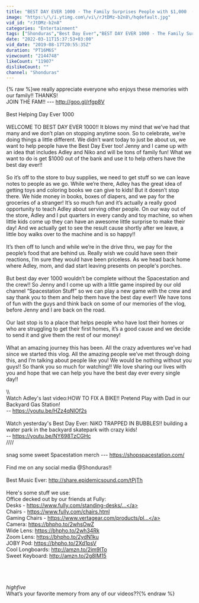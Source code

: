 ```yaml
---
title: "BEST DAY EVER 1000 - The Family Surprises People with $1,000  (Adley learns to help others)"
image: "https:\/\/i.ytimg.com\/vi\/rJtDMz-b2n8\/hqdefault.jpg"
vid_id: "rJtDMz-b2n8"
categories: "Entertainment"
tags: ["Shonduras","Best Day Ever","BEST DAY EVER 1000 - The Family Surprises People with $1000 (Adley Learns to help others)"]
date: "2022-03-11T15:37:53+03:00"
vid_date: "2019-08-17T20:55:35Z"
duration: "PT16M6S"
viewcount: "2144748"
likeCount: "11907"
dislikeCount: ""
channel: "Shonduras"
---
```

{% raw %}we really appreciate everyone who enjoys these memories with our family!! THANKS!<br />JOIN THE FAM!! --- <a rel="nofollow" target="blank" href="http://goo.gl/rfgp8V">http://goo.gl/rfgp8V</a><br /><br />Best Helping Day Ever 1000<br /><br />WELCOME TO BEST DAY EVER 1000!! It blows my mind that we’ve had that many and we don’t plan on stopping anytime soon. So to celebrate, we’re doing things a little different. We didn’t want today to just be about us, we want to help people have the Best Day Ever too! Jenny and I came up with an idea that includes Adley and Niko and will be tons of family fun! What we want to do is get $1000 out of the bank and use it to help others have the best day ever!!<br /><br />So it’s off to the store to buy supplies, we need to get stuff so we can leave notes to people as we go. While we’re there, Adley has the great idea of getting toys and coloring books we can give to kids! But it doesn’t stop there. We hide money in books, boxes of diapers, and we pay for the groceries of a stranger! It’s so much fun and it’s actually a really good opportunity to teach Adley about serving other people. On our way out of the store,  Adley and I put quarters in every candy and toy machine, so when little kids come up they can have an awesome little surprise to make their day! And we actually get to see the result cause shortly after we leave, a little boy walks over to the machine and is so happy!!<br /><br />It’s then off to lunch and while we’re in the drive thru, we pay for the people’s food that are behind us. Really wish we could have seen their reactions, I’m sure they would have been priceless. As we head back home where Adley, mom, and dad start leaving presents on people's porches. <br /><br />But best day ever 1000 wouldn’t be complete without the Spacestation and the crew!! So Jenny and I come up with a little game inspired by our old channel “Spacestation Stuff” so we can play a new game with the crew and say thank you to them and help them have the best day ever!! We have tons of fun with the guys and think back on some of our memories of the vlog, before Jenny and I are back on the road.<br /><br />Our last stop is to a place that helps people who have lost their homes or who are struggling to get their first homes, it’s a good cause and we decide to send it and give them the rest of our money!<br /><br />What an amazing journey this has been. All the crazy adventures we’ve had since we started this vlog. All the amazing people we’ve met through doing this, and I’m talking about people like you! We would be nothing without you guys!! So thank you so much for watching!! We love sharing our lives with you and hope that we can help you have the best day ever every single day!!<br /><br />\\\\<br />Watch Adley's last video:HOW TO FIX A BIKE!! Pretend Play with Dad in our Backyard Gas Station!<br /> -- <a rel="nofollow" target="blank" href="https://youtu.be/HZz4qNlOf2s">https://youtu.be/HZz4qNlOf2s</a><br /><br />Watch yesterday's Best Day Ever: NiKO TRAPPED IN BUBBLES!! building a water park in the backyard skatepark with crazy kids!<br /> -- <a rel="nofollow" target="blank" href="https://youtu.be/NY698TzCGHc">https://youtu.be/NY698TzCGHc</a><br />////<br /><br />snag some sweet Spacestation merch --- <a rel="nofollow" target="blank" href="https://shopspacestation.com/">https://shopspacestation.com/</a><br /><br />Find me on any social media @Shonduras!!<br /><br />Best Music Ever: <a rel="nofollow" target="blank" href="http://share.epidemicsound.com/tPjTh">http://share.epidemicsound.com/tPjTh</a><br /><br />Here's some stuff we use:<br />Office decked out by our friends at Fully:<br />Desks - <a rel="nofollow" target="blank" href="https://www.fully.com/standing-desks/...">https://www.fully.com/standing-desks/...</a><br />Chairs - <a rel="nofollow" target="blank" href="https://www.fully.com/chairs.html">https://www.fully.com/chairs.html</a><br />Gaming Chairs - <a rel="nofollow" target="blank" href="https://www.vertagear.com/products/pl...">https://www.vertagear.com/products/pl...</a><br />Camera: <a rel="nofollow" target="blank" href="https://bhpho.to/2whsOwZ">https://bhpho.to/2whsOwZ</a><br />Wide Lens: <a rel="nofollow" target="blank" href="https://bhpho.to/2wh34Rk">https://bhpho.to/2wh34Rk</a><br />Zoom Lens: <a rel="nofollow" target="blank" href="https://bhpho.to/2ydN1ku">https://bhpho.to/2ydN1ku</a><br />JOBY Pod: <a rel="nofollow" target="blank" href="https://bhpho.to/2Xd1psV">https://bhpho.to/2Xd1psV</a><br />Cool Longboards: <a rel="nofollow" target="blank" href="http://amzn.to/2im9lTo">http://amzn.to/2im9lTo</a><br />Sweet Keyboard: <a rel="nofollow" target="blank" href="http://amzn.to/2g8IM15">http://amzn.to/2g8IM15</a><br /><br /><br /><br /><br />*highfive*<br />What’s your favorite memory from any of our videos??{% endraw %}
